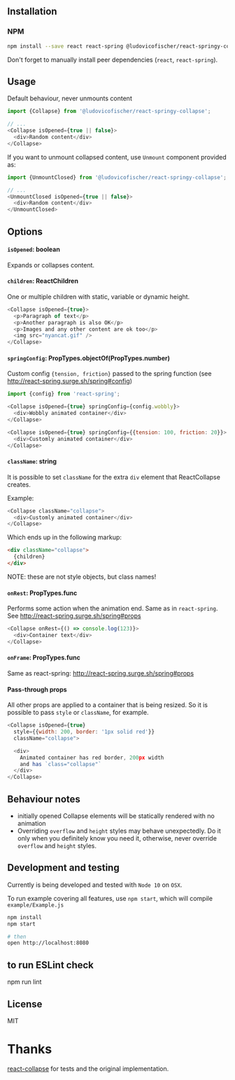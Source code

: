 
## Installation

### NPM

```sh
npm install --save react react-spring @ludovicofischer/react-springy-collapse
```

Don't forget to manually install peer dependencies (`react`, `react-spring`).


## Usage

Default behaviour, never unmounts content

```js
import {Collapse} from '@ludovicofischer/react-springy-collapse';

// ...
<Collapse isOpened={true || false}>
  <div>Random content</div>
</Collapse>
```

If you want to unmount collapsed content, use `Unmount` component provided as:

```js
import {UnmountClosed} from '@ludovicofischer/react-springy-collapse';

// ...
<UnmountClosed isOpened={true || false}>
  <div>Random content</div>
</UnmountClosed>
```

## Options


#### `isOpened`: boolean

Expands or collapses content.


#### `children`: ReactChildren

One or multiple children with static, variable or dynamic height.

```js
<Collapse isOpened={true}>
  <p>Paragraph of text</p>
  <p>Another paragraph is also OK</p>
  <p>Images and any other content are ok too</p>
  <img src="nyancat.gif" />
</Collapse>
```


#### `springConfig`: PropTypes.objectOf(PropTypes.number)

Custom config `{tension, friction}` passed to the spring function (see http://react-spring.surge.sh/spring#config)

```js
import {config} from 'react-spring';

<Collapse isOpened={true} springConfig={config.wobbly}>
  <div>Wobbly animated container</div>
</Collapse>
```

```js
<Collapse isOpened={true} springConfig={{tension: 100, friction: 20}}>
  <div>Customly animated container</div>
</Collapse>
```

#### `className`: string

It is possible to set `className` for the extra `div` element that ReactCollapse creates.

Example:
```js
<Collapse className="collapse">
  <div>Customly animated container</div>
</Collapse>
```


Which ends up in the following markup:
```html
<div className="collapse">
  {children}
</div>
```

NOTE: these are not style objects, but class names!


#### `onRest`: PropTypes.func
Performs some action when the animation end. Same as in `react-spring`. 
See http://react-spring.surge.sh/spring#props

```js
<Collapse onRest={() => console.log(123)}>
  <div>Container text</div>
</Collapse>
```

#### `onFrame`: PropTypes.func

Same as react-spring: http://react-spring.surge.sh/spring#props


#### Pass-through props

All other props are applied to a container that is being resized. So it is possible to pass `style` or `className`, for example.

```js
<Collapse isOpened={true}
  style={{width: 200, border: '1px solid red'}}
  className="collapse">

  <div>
    Animated container has red border, 200px width
    and has `class="collapse"`
  </div>
</Collapse>
```


## Behaviour notes

- initially opened Collapse elements will be statically rendered with no animation
- Overriding `overflow` and `height` styles may behave unexpectedly. Do it only when you definitely know you need it, otherwise, never override `overflow` and `height` styles.

## Development and testing

Currently is being developed and tested with `Node 10` on `OSX`.

To run example covering all features, use `npm start`, which will compile `example/Example.js`

```bash
npm install
npm start

# then
open http://localhost:8080
```

## to run ESLint check

npm run lint

## License

MIT

# Thanks
[react-collapse](https://github.com/nkbt/react-collapse) for tests and the original implementation.
